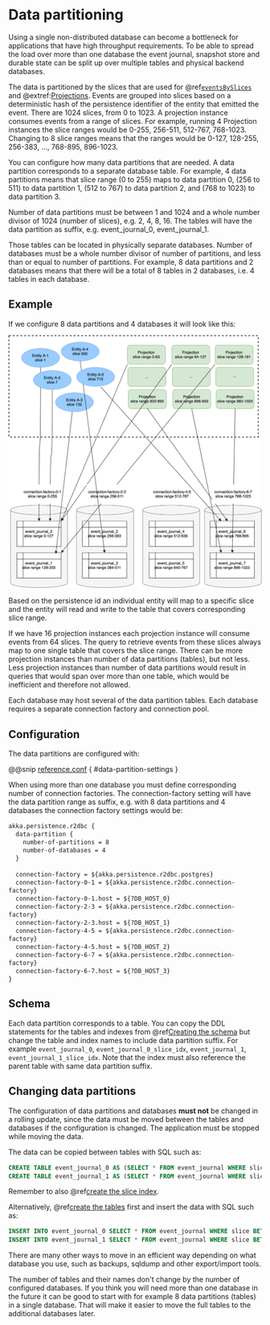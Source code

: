 # Data partitioning

Using a single non-distributed database can become a bottleneck for applications that have high throughput
requirements. To be able to spread the load over more than one database the event journal, snapshot store and
durable state can be split up over multiple tables and physical backend databases.

The data is partitioned by the slices that are used for @ref[`eventsBySlices`](query.md#eventsbyslices) and
@extref:[Projections](akka-projection:r2dbc.html). Events are grouped into slices based on a deterministic hash of the persistence identifier of the entity that emitted the event. There are 1024 slices, from 0 to 1023. A projection instance consumes events from a range of slices. For example, running 4 Projection instances the slice ranges would be 0-255, 256-511, 512-767, 768-1023. Changing to 8 slice ranges means that the ranges would be 0-127, 128-255, 256-383, …, 768-895, 896-1023.

You can configure how many data partitions that are needed.
A data partition corresponds to a separate database table. For example, 4 data partitions means that slice range
(0 to 255) maps to data partition 0, (256 to 511) to data partition 1, (512 to 767) to data partition 2,
and (768 to 1023) to data partition 3.

Number of data partitions must be between 1 and 1024 and a whole number divisor of 1024 (number of slices), e.g.
2, 4, 8, 16. The tables will have the data partition as suffix, e.g. event_journal_0, event_journal_1.

Those tables can be located in physically separate databases. Number of databases must be a whole number divisor
of number of partitions, and less than or equal to number of partitions. For example, 8 data partitions and 2 databases
means that there will be a total of 8 tables in 2 databases, i.e. 4 tables in each database.

## Example

If we configure 8 data partitions and 4 databases it will look like this:

![Diagram of data partitions](images/data-partition.svg)

Based on the persistence id an individual entity will map to a specific slice and the entity will read and write to
the table that covers corresponding slice range.

If we have 16 projection instances each projection instance will consume events from 64 slices. The query to retrieve
events from these slices always map to one single table that covers the slice range. There can be more projection
instances than number of data partitions (tables), but not less. Less projection instances than number of data
partitions would result in queries that would span over more than one table, which would be inefficient and therefore
not allowed.

Each database may host several of the data partition tables. Each database requires a separate connection factory
and connection pool.

## Configuration

The data partitions are configured with:

@@snip [reference.conf](/core/src/main/resources/reference.conf) { #data-partition-settings }

When using more than one database you must define corresponding number of connection factories. The connection-factory
setting will have the data partition range as suffix, e.g. with 8 data partitions and
4 databases the connection factory settings would be:

```hcon
akka.persistence.r2dbc {
  data-partition {
    number-of-partitions = 8
    number-of-databases = 4
  }

  connection-factory = ${akka.persistence.r2dbc.postgres}
  connection-factory-0-1 = ${akka.persistence.r2dbc.connection-factory}
  connection-factory-0-1.host = ${?DB_HOST_0}
  connection-factory-2-3 = ${akka.persistence.r2dbc.connection-factory}
  connection-factory-2-3.host = ${?DB_HOST_1}
  connection-factory-4-5 = ${akka.persistence.r2dbc.connection-factory}
  connection-factory-4-5.host = ${?DB_HOST_2}
  connection-factory-6-7 = ${akka.persistence.r2dbc.connection-factory}
  connection-factory-6-7.host = ${?DB_HOST_3}
}
```

## Schema

Each data partition corresponds to a table. You can copy the DDL statements for the tables and indexes from
@ref[Creating the schema](getting-started.md#creating-the-schema) but change the table and index names to include
data partition suffix. For example `event_journal_0`, `event_journal_0_slice_idx`, `event_journal_1`, `event_journal_1_slice_idx`.
Note that the index must also reference the parent table with same data partition suffix.

## Changing data partitions

The configuration of data partitions and databases **must not** be changed in a rolling update, since the data must
be moved between the tables and databases if the configuration is changed. The application must be stopped while moving
the data.

The data can be copied between tables with SQL such as: 
```sql
CREATE TABLE event_journal_0 AS (SELECT * FROM event_journal WHERE slice BETWEEN 0 AND 127);
CREATE TABLE event_journal_1 AS (SELECT * FROM event_journal WHERE slice BETWEEN 128 AND 255);
```

Remember to also @ref[create the slice index](#schema).

Alternatively, @ref[create the tables](#schema) first and insert the data with SQL such as:
```sql
INSERT INTO event_journal_0 SELECT * FROM event_journal WHERE slice BETWEEN 0 AND 127;
INSERT INTO event_journal_1 SELECT * FROM event_journal WHERE slice BETWEEN 128 AND 255;
```

There are many other ways to move in an efficient way depending on what database you use, such as backups, sqldump and
other export/import tools.

The number of tables and their names don't change by the number of configured databases. If you think you will
need more than one database in the future it can be good to start with for example 8 data partitions (tables)
in a single database. That will make it easier to move the full tables to the additional databases later.
